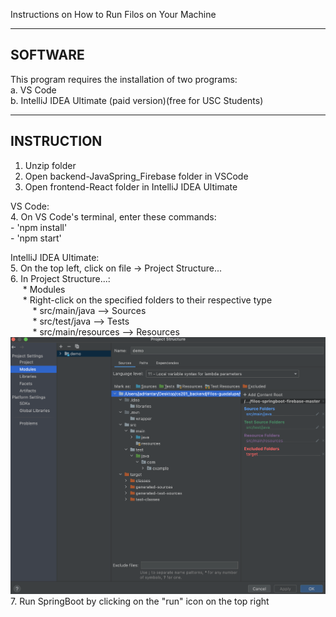 Instructions on How to Run Filos on Your Machine 


--------
SOFTWARE
--------
This program requires the installation of two programs: \
    a. VS Code \
    b. IntelliJ IDEA Ultimate (paid version)(free for USC Students)


-----------
INSTRUCTION
-----------
1. Unzip folder
2. Open backend-JavaSpring_Firebase folder in VSCode
3. Open frontend-React folder in IntelliJ IDEA Ultimate
    
VS Code: \
4. On VS Code's terminal, enter these commands: \
    - 'npm install' \
    - 'npm start' 

IntelliJ IDEA Ultimate: \
5. On the top left, click on file -> Project Structure...\
6. In Project Structure...: <br />
&nbsp;&nbsp;&nbsp;&nbsp; * Modules <br />
&nbsp;&nbsp;&nbsp;&nbsp; * Right-click on the specified folders to their respective type <br />
&nbsp;&nbsp;&nbsp;&nbsp;&nbsp;&nbsp;&nbsp;&nbsp; * src/main/java      -->  Sources <br />
&nbsp;&nbsp;&nbsp;&nbsp;&nbsp;&nbsp;&nbsp;&nbsp; * src/test/java      -->  Tests <br />
&nbsp;&nbsp;&nbsp;&nbsp;&nbsp;&nbsp;&nbsp;&nbsp; * src/main/resources -->  Resources <br />
        ![Screenshot](Instructions.png) <br />
7. Run SpringBoot by clicking on the "run" icon on the top right 
